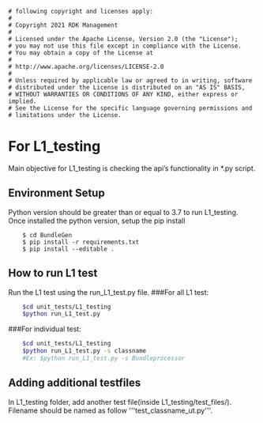 ```# If not stated otherwise in this file or this component's license file the
# following copyright and licenses apply:
#
# Copyright 2021 RDK Management
#
# Licensed under the Apache License, Version 2.0 (the "License");
# you may not use this file except in compliance with the License.
# You may obtain a copy of the License at
#
# http://www.apache.org/licenses/LICENSE-2.0
#
# Unless required by applicable law or agreed to in writing, software
# distributed under the License is distributed on an "AS IS" BASIS,
# WITHOUT WARRANTIES OR CONDITIONS OF ANY KIND, either express or implied.
# See the License for the specific language governing permissions and
# limitations under the License.
```

# For L1_testing
Main objective for L1_testing is checking the api’s functionality in *.py script.

## Environment Setup
Python version should be greater than or equal to 3.7 to run L1_testing.
Once installed the python version, setup the pip install
```console
    $ cd BundleGen
    $ pip install -r requirements.txt
    $ pip install --editable .
```

## How to run L1 test
Run the L1 test using the run_L1_test.py file.
###For all L1 test:
```bash
    $cd unit_tests/L1_testing
    $python run_L1_test.py
```
###For individual test:
```bash
    $cd unit_tests/L1_testing
    $python run_L1_test.py -s classname
    #Ex: $python run_L1_test.py -s Bundleprocessor
```

## Adding additional testfiles
In L1_testing folder, add another test file(inside L1_testing/test_files/).
Filename should be named as follow '''test_classname_ut.py'''.
